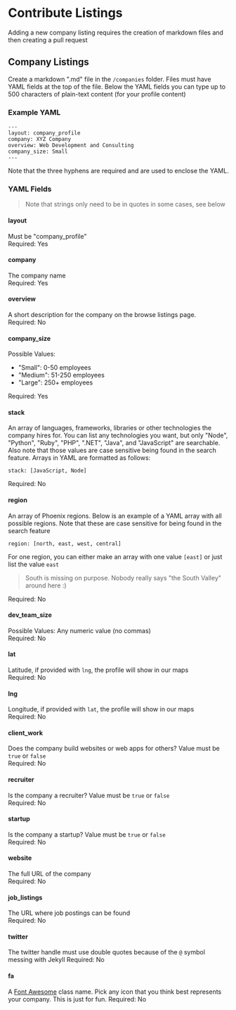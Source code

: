 # Contribute Listings

Adding a new company listing requires the creation of markdown files and then creating a pull request



## Company Listings

Create a markdown ".md" file in the `/companies` folder. Files must have YAML fields at the top of the file. Below the YAML fields you can type up to 500 characters of plain-text content (for your profile content)


### Example YAML

```
---
layout: company_profile
company: XYZ Company
overview: Web Development and Consulting
company_size: Small
---
```

Note that the three hyphens are required and are used to enclose the YAML.


### YAML Fields

> Note that strings only need to be in quotes in some cases, see below

#### layout
Must be "company_profile"<br>
Required: Yes


#### company
The company name<br>
Required: Yes


#### overview
A short description for the company on the browse listings page.<br>
Required: No


#### company_size
Possible Values:

- "Small": 0-50 employees
- "Medium": 51-250 employees
- "Large": 250+ employees

Required: Yes


#### stack
An array of languages, frameworks, libraries or other technologies the company hires for. You can list any technologies you want, but only "Node", "Python", "Ruby", "PHP", ".NET", "Java", and "JavaScript" are searchable. Also note that those values are case sensitive being found in the search feature. Arrays in YAML are formatted as follows:

```
stack: [JavaScript, Node]
```

Required: No

#### region
An array of Phoenix regions. Below is an example of a YAML array with all possible regions. Note that these are case sensitive for being found in the search feature

```
region: [north, east, west, central]
```

For one region, you can either make an array with one value `[east]` or just list the value `east`

> South is missing on purpose. Nobody really says "the South Valley" around here :)

Required: No

#### dev_team_size
Possible Values: Any numeric value (no commas)<br>
Required: No


#### lat
Latitude, if provided with `lng`, the profile will show in our maps<br>
Required: No


#### lng
Longitude, if provided with `lat`, the profile will show in our maps<br>
Required: No


#### client_work
Does the company build websites or web apps for others? Value must be `true` or `false`<br>
Required: No


#### recruiter
Is the company a recruiter? Value must be `true` or `false`<br>
Required: No


#### startup
Is the company a startup? Value must be `true` or `false`<br>
Required: No




#### website
The full URL of the company<br>
Required: No


#### job_listings
The URL where job postings can be found<br>
Required: No


#### twitter
The twitter handle must use double quotes because of the `@` symbol messing with Jekyll
Required: No


#### fa
A [Font Awesome](http://fortawesome.github.io/Font-Awesome/icons/) class name. Pick any icon that you think best represents your company. This is just for fun.
Required: No

